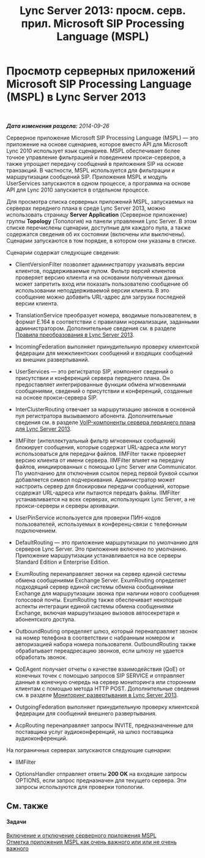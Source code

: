 ﻿---
title: "Lync Server 2013: просм. серв. прил. Microsoft SIP Processing Language (MSPL)"
TOCTitle: Просмотр серверных приложений Microsoft SIP Processing Language (MSPL)
ms:assetid: b7df1323-b6bd-4925-8fe6-5241c91fe51b
ms:mtpsurl: https://technet.microsoft.com/ru-ru/library/Gg182575(v=OCS.15)
ms:contentKeyID: 49310953
ms.date: 05/19/2016
mtps_version: v=OCS.15
ms.translationtype: HT
---

# Просмотр серверных приложений Microsoft SIP Processing Language (MSPL) в Lync Server 2013

 

_**Дата изменения раздела:** 2014-09-26_

Серверное приложение Microsoft SIP Processing Language (MSPL) — это приложение на основе сценариев, которое вместо API для Microsoft Lync 2010 использует язык сценариев. MSPL обеспечивает более точное управление фильтрацией и поведением прокси-серверов, а также упрощает передачу сообщений в приложения SIP на основе транзакций. В частности, MSPL используется для фильтрации и маршрутизации сообщений SIP. Приложения MSPL и модуль UserServices запускаются в одном процессе, а программа на основе API для Lync 2010 запускается в отдельном процессе.

Для просмотра списка серверных приложений MSPL, запускаемых на серверах переднего плана в среде Lync Server 2013, можно использовать страницу **Server Application** (Серверное приложение) группы **Topology** (Топология) на панели управления Lync Server. В этом списке перечислены сценарии, доступные для каждого пула, а также содержатся сведения об их состоянии (включены или выключены). Сценарии запускаются в том порядке, в котором они указаны в списке.

Сценарии содержат следующие сведения:

  - ClientVersionFilter позволяет администратору указывать версии клиентов, поддерживаемые пулом. Фильтр версий клиентов проверяет версию клиента и на основании полученных данных может запретить вход или показать пользователю сообщение об использовании неподдерживаемой версии клиента. В это сообщение можно добавить URL-адрес для загрузки последней версии клиента.

  - TranslationService преобразует номера, вводимые пользователем, в формат E.164 в соответствии с правилами нормализации, заданными администратором. Дополнительные сведения см. в разделе [Правила преобразования в Lync Server 2013](lync-server-2013-translation-rules.md).

  - IncomingFederation выполняет принудительную проверку клиентской федерации для межклиентских сообщений и входящих сообщений из внешних развертываний.

  - UserServices — это регистратор SIP, компонент сведений о присутствии и конференций сервера переднего плана. Он предоставляет интегрированные функции обмена мгновенными сообщениями, сведений о присутствии и конференций, созданные на основе прокси-сервера SIP.

  - InterClusterRouting отвечает за маршрутизацию звонков в основной пул регистратора вызываемого абонента. Дополнительные сведения см. в разделе [VoIP-компоненты сервера переднего плана для Lync Server 2013](lync-server-2013-front-end-server-voip-components.md).

  - IIMFilter (интеллектуальный фильтр мгновенных сообщений) блокирует сообщения, которые содержат URL-адреса или могут использоваться для передачи файлов. IIMFilter также проверяет версию клиента от имени сервера. IIMFilter влияет на передачу файлов, инициированных с помощью Lync Server или Communicator. По умолчанию для отключения ссылок перед первой буквой ссылки добавляется символ подчеркивания. Администратор может настроить сервер для блокировки передачи сообщений, которые содержат URL-адреса или пытаются передать файлы. IIMFilter устанавливается на всех серверах, использующих Lync Server, а не прокси-серверы и серверы архивации.

  - UserPinService используется для проверки ПИН-кодов пользователей, используемых в конференц-связи с телефонным подключением.

  - DefaultRouting — это приложение маршрутизации по умолчанию для серверов Lync Server. Это приложение включено по умолчанию. Приложение маршрутизации устанавливается на все серверы Standard Edition и Enterprise Edition.

  - ExumRouting перенаправляет звонки на сервер единой системы обмена сообщениями Exchange Server. ExumRouting определяет подходящий сервер единой системы обмена сообщениями Exchange для маршрутизации звонка при наличии нового сообщения голосовой почты. ExumRouting также обеспечивает некоторые аспекты интеграции единой системы обмена сообщениями Exchange, включая маршрутизацию вызовов автосекретаря и абонентского доступа.

  - OutboundRouting определяет шлюз, который перенаправляет звонок на номер телефона в соответствии с набранным номером и авторизацией набора номера пользователя. OutboundRouting также обрабатывает переадресацию звонков, если шлюзу не удается обработать звонок.

  - QoEAgent получает отчеты о качестве взаимодействия (QoE) от конечных точек с помощью запросов SIP SERVICE и отправляет данные в конечную очередь на сервер мониторинга или сторонним клиентам с помощью метода HTTP POST. Дополнительные сведения см. в разделе [Мониторинг развертывания в Lync Server 2013](lync-server-2013-deploying-monitoring.md).

  - OutgoingFederation выполняет принудительную проверку клиентской федерации для сообщений внешнего развертывания.

  - AcpRouting перенаправляет запросы INVITE, предназначенные для поставщика услуг аудиоконференций, на шлюз поставщика аудиоконференций.

На пограничных серверах запускаются следующие сценарии:

  - IIMFilter

  - OptionsHandler отправляет ответы **200 OK** на входящие запросы OPTIONS, если запрос предназначен для текущего сервера. Эти запросы используются для проверки топологии.

## См. также

#### Задачи

[Включение и отключение серверного приложения MSPL](lync-server-2013-enable-or-disable-a-microsoft-sip-processing-language-mspl-server-application.md)  
[Отметка приложения MSPL как очень важного или или не очень важного](lync-server-2013-mark-a-microsoft-sip-processing-language-mspl-application-as-critical-or-not-critical.md)

